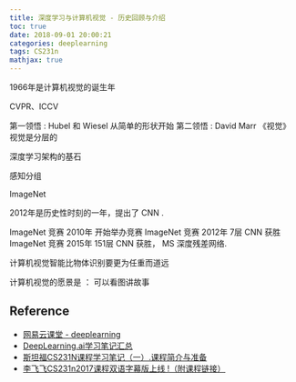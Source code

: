 ```yaml
---
title: 深度学习与计算机视觉 - 历史回顾与介绍
toc: true
date: 2018-09-01 20:00:21
categories: deeplearning
tags: CS231n
mathjax: true
---
```


<script type="text/x-mathjax-config">
  MathJax.Hub.Config({
    extensions: ["tex2jax.js"],
    jax: ["input/TeX"],
    tex2jax: {
      inlineMath: [ ['$','$'], ['\\(','\\)'] ],
      displayMath: [ ['$$','$$']],
      processEscapes: true
    }
  });
</script>
<script type="text/javascript" src="https://cdn.mathjax.org/mathjax/latest/MathJax.js?config=TeX-AMS_HTML,http://myserver.com/MathJax/config/local/local.js">
</script>

1966年是计算机视觉的诞生年

CVPR、ICCV

<!-- more -->

第一领悟 : Hubel 和 Wiesel  从简单的形状开始 
第二领悟 : David Marr 《视觉》 视觉是分层的

深度学习架构的基石


感知分组

ImageNet

2012年是历史性时刻的一年，提出了 CNN .

ImageNet 竞赛 2010年 开始举办竞赛
ImageNet 竞赛 2012年 7层 CNN 获胜
ImageNet 竞赛 2015年 151层 CNN 获胜， MS 深度残差网络.

计算机视觉智能比物体识别要更为任重而道远


计算机视觉的愿景是 ： 可以看图讲故事

## Reference

- [网易云课堂 - deeplearning][1]
- [DeepLearning.ai学习笔记汇总][2]
- [斯坦福CS231N课程学习笔记（一）.课程简介与准备][3]
- [李飞飞CS231n2017课程双语字幕版上线 !（附课程链接）][4]

[1]: https://study.163.com/my#/smarts
[2]: http://www.cnblogs.com/marsggbo/p/7470989.html
[3]: https://zhuanlan.zhihu.com/p/21353567
[4]: https://blog.csdn.net/tMb8Z9Vdm66wH68VX1/article/details/78537000
